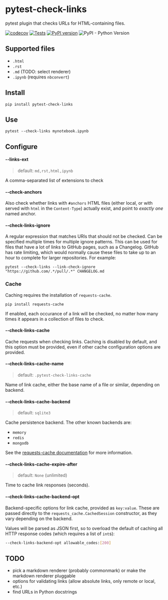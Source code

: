 # pytest-check-links

pytest plugin that checks URLs for HTML-containing files.

[![codecov](https://codecov.io/gh/jupyterlab/pytest-check-links/branch/master/graph/badge.svg)](https://codecov.io/gh/jupyterlab/pytest-check-links)
[![Tests](https://github.com/jupyterlab/pytest-check-links/workflows/Tests/badge.svg)](https://github.com/jupyterlab/pytest-check-links/actions?query=workflow%3ATests+branch%3Amaster)
[![PyPI version](https://badge.fury.io/py/pytest-check-links.svg)](https://badge.fury.io/py/pytest-check-links)
![PyPI - Python Version](https://img.shields.io/pypi/pyversions/pytest-check-links)


## Supported files

- `.html`
- `.rst`
- `.md` (TODO: select renderer)
- `.ipynb` (requires `nbconvert`)

## Install

    pip install pytest-check-links

## Use

    pytest --check-links mynotebook.ipynb

## Configure

#### --links-ext

> default: `md,rst,html,ipynb`

A comma-separated list of extensions to check

#### --check-anchors

Also check whether links with `#anchors` HTML files (either local, or with
served with `html` in the `Content-Type`) actually exist, and point to _exactly one_
named anchor.

#### --check-links-ignore

A regular expression that matches URIs that should not be checked.
Can be specified multiple times for multiple ignore patterns.
This can be used for files that have a lot of links to GitHub pages,
such as a Changelog.  GitHub has rate limiting, which would normally cause these files to take up to an hour to complete for larger repositories.  For example:

    pytest --check-links --link-check-ignore "https://github.com/.*/pull/.*" CHANGELOG.md

### Cache

Caching requires the installation of `requests-cache`.

    pip install requests-cache

If enabled, each occurance of a link will be checked, no matter how many times
it appears in a collection of files to check.

#### --check-links-cache

Cache requests when checking links. Caching is disabled by default, and this option
must be provided, even if other cache configuration options are provided.

#### --check-links-cache-name

> default: `.pytest-check-links-cache`

Name of link cache, either the base name of a file or similar, depending on backend.

#### --check-links-cache-backend

> default: `sqlite3`

Cache persistence backend. The other known backends are:
- `memory`
- `redis`
- `mongodb`

See the [requests-cache documentation](https://requests-cache.readthedocs.io)
for more information.

#### --check-links-cache-expire-after

> default: `None` (unlimited)

Time to cache link responses (seconds).

#### --check-links-cache-backend-opt

Backend-specific options for link cache, provided as `key:value`. These are passed
directly to the `requests_cache.CachedSession` constructor, as they vary depending
on the backend.

Values will be parsed as JSON first, so to overload the default of caching all
HTTP response codes (which requires a list of `int`s):

```bash
--check-links-backend-opt allowable_codes:[200]
```


## TODO

- pick a markdown renderer (probably commonmark) or make the markdown renderer pluggable
- options for validating links (allow absolute links, only remote or local, etc.)
- find URLs in Python docstrings
